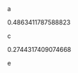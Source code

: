 a
<!--START:foo-->
0.4863411787588823
<!--END:foo-->
c
<!--START:bar-->
0.2744317409074668
<!--END:bar-->
e
